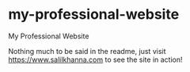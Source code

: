 # my-professional-website
 My Professional Website
 
 Nothing much to be said in the readme, just visit https://www.salilkhanna.com to see the site in action!
